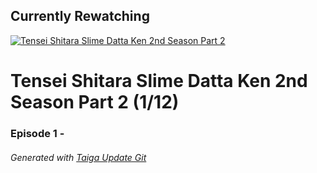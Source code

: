 ﻿
## Currently Rewatching

[![Tensei Shitara Slime Datta Ken 2nd Season Part 2](https://s4.anilist.co/file/anilistcdn/media/anime/cover/medium/bx116742-jn0dW23ftehq.jpg)](https://anilist.co/anime/116742)

# Tensei Shitara Slime Datta Ken 2nd Season Part 2 (1/12)

### Episode 1 - 

###### *Generated with [Taiga Update Git](https://github.com/nike4613/taiga-update-git)*